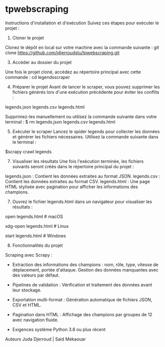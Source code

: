 # tpwebscraping

Instructions d'installation et d'exécution
Suivez ces étapes pour exécuter le projet :

1. Cloner le projet
   
Clonez le dépôt en local sur votre machine avec la commande suivante :
git clone https://github.com/jdjerroudstu/tpwebscraping.git

3. Accéder au dossier du projet
   
Une fois le projet cloné, accédez au répertoire principal avec cette commande :
cd legendsscraper

4. Préparer le projet
Avant de lancer le scraper, vous pouvez supprimer les fichiers générés lors d'une exécution précédente pour éviter les conflits :

legends.json
legends.csv
legends.html

Supprimez-les manuellement ou utilisez la commande suivante dans votre terminal :
$ rm legends.json legends.csv legends.html

5. Exécuter le scraper
Lancez le spider legends pour collecter les données et générer les fichiers nécessaires. Utilisez la commande suivante dans le terminal :

$scrapy crawl legends

7. Visualiser les résultats
Une fois l'exécution terminée, les fichiers suivants seront créés dans le répertoire principal du projet :

legends.json : Contient les données extraites au format JSON.
legends.csv : Contient les données extraites au format CSV.
legends.html : Une page HTML stylisée avec pagination pour afficher les informations des champions.


7. Ouvrez le fichier legends.html dans un navigateur pour visualiser les résultats :

open legends.html  # macOS

xdg-open legends.html  # Linux

start legends.html  # Windows

8. Fonctionnalités du projet

Scraping avec Scrapy :

- Extraction des informations des champions : nom, rôle, type, vitesse de déplacement, portée d'attaque.
Gestion des données manquantes avec des valeurs par défaut.

- Pipelines de validation :
Vérification et traitement des données avant leur stockage.

- Exportation multi-format :
Génération automatique de fichiers JSON, CSV et HTML.

- Pagination dans HTML :
Affichage des champions par groupes de 12 avec navigation fluide.

- Exigences système
Python 3.8 ou plus récent

Auteurs
Juda Djerroud | Said Mekaouar
